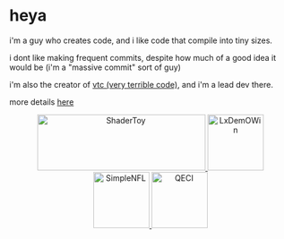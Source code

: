 # heya

i'm a guy who creates code, and i like code that compile into tiny sizes.

i dont like making frequent commits, despite how much of a good idea it would be (i'm a "massive commit" sort of guy)

i'm also the creator of [vtc (very terrible code)](https://vtc.pipewarp.co.uk), and i'm a lead dev there.

more details [here](https://pipewarp.co.uk)

<p align="center">
  <a href="https://www.shadertoy.com/user/pipewarp">
  <img src="https://raw.githubusercontent.com/pipewarp/pipewarp/main/brand/shadertoy.png" alt="ShaderToy" width="300" height="100"/>
  </a>
  <a href="https://github.com/pipewarp/LxDemOWin">
  <img src="https://raw.githubusercontent.com/pipewarp/LxDemOWin/main/brand/icon.png" alt="LxDemOWin" width="100" height="100"/>
  </a>
  <a href="https://github.com/pipewarp/SimpleNFL">
  <img src="https://raw.githubusercontent.com/pipewarp/SimpleNFL/master/brand/icon.png" alt="SimpleNFL" width="100" height="100"/>
  </a>
  <a href="https://github.com/pipewarp/QECI">
  <img src="https://raw.githubusercontent.com/pipewarp/QECI/master/brand/icon.png" alt="QECI" width="100" height="100"/>
  </a>
</p>
